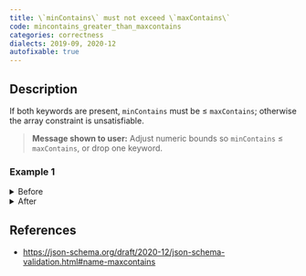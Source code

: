 ```yaml
---
title: \`minContains\` must not exceed \`maxContains\`
code: mincontains_greater_than_maxcontains
categories: correctness
dialects: 2019-09, 2020-12
autofixable: true
---
```


## Description
If both keywords are present, `minContains` must be ≤ `maxContains`; otherwise the array constraint is unsatisfiable.

> **Message shown to user:**
> Adjust numeric bounds so `minContains` ≤ `maxContains`, or drop one keyword.

### Example 1
<details><summary>Before</summary>

```json
{
  "$schema": "https://json-schema.org/draft/2019-09/schema",
  "type": "array",
  "maxContains": 1,
  "minContains": 3,
  "contains": {
    "type": "string"
  }
}
```
</details>

<details><summary>After</summary>

```json
{
  "$schema": "https://json-schema.org/draft/2019-09/schema",
  "type": "array",
  "maxContains": 3,
  "minContains": 1,
  "contains": {
    "type": "string"
  }
}
```
</details>

## References
* <https://json-schema.org/draft/2020-12/json-schema-validation.html#name-maxcontains>
